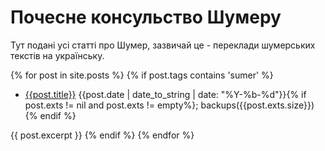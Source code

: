# Почесне консульство Шумеру

Тут подані усі статті про Шумер, зазвичай це - переклади шумерських текстів на українську.

{% for post in site.posts %}
 {% if post.tags contains 'sumer' %}
- [{{post.title}}]({{post.url}}) {{post.date | date_to_string | date: "%Y-%b-%d"}}{% if post.exts != nil and post.exts != empty%}; backups({{post.exts.size}}){% endif %}
  
{{ post.excerpt }}
  {% endif %}
{% endfor %}